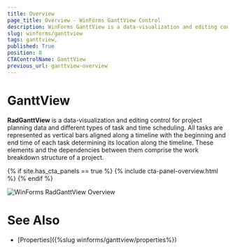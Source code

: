 ```yaml
---
title: Overview 
page_title: Overview - WinForms GanttView Control
description: WinForms GanttView is a data-visualization and editing control for project planning data and different types of task and time scheduling.
slug: winforms/ganttview
tags: ganttview,
published: True
position: 0
CTAControlName: GanttView
previous_url: ganttview-overview 
---
```


# GanttView 

__RadGanttView__ is a data-visualization and editing control for project planning data and different types of task and time scheduling. All tasks are represented as vertical bars aligned along a timeline with the beginning and end time of each task determining its location along the timeline. These elements and the dependencies between them comprise the work breakdown structure of a project.

{% if site.has_cta_panels == true %}
{% include cta-panel-overview.html %}
{% endif %}
        
![WinForms RadGanttView Overview](images/ganttview-overview001.png)

# See Also

* [Properties]({%slug winforms/ganttview/properties%})
